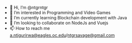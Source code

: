 - 👋 Hi, I’m @ntgrntgr
- 👀 I’m interested in Programming and Video Games
- 🌱 I’m currently learning Blockchain development with Java
- 💞️ I’m looking to collaborate on NodeJs and Vuejs
- 📫 How to reach me a.ntigurirwa@eagles.oc.edu/ntgrsavage@gmail.com

<!---
ntgrntgr/ntgrntgr is a ✨ special ✨ repository because its `README.md` (this file) appears on your GitHub profile.
You can click the Preview link to take a look at your changes.
--->
